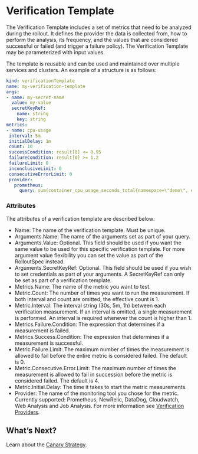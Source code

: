 # Verification Template

The Verification Template includes a set of metrics that need to be analyzed during the rollout. It defines the provider the data is collected from, how to perform the analysis, its frequency, and the values that are considered successful or failed (and trigger a failure policy). The Verification Template may be parameterized with input values.

The template is reusable and can be used and maintained over multiple services and clusters. An example of a structure is as follows:

```yaml
kind: verificationTemplate
name: my-verification-template
args:
- name: my-secret-name
  value: my-value
  secretKeyRef:
    name: string
    key: string
metrics:
- name: cpu-usage
 interval: 5m
 initialDelay: 1m
 count: 10
 successCondition: result[0] <= 0.95
 failureCondition: result[0] >= 1.2
 failureLimit: 0
 inconclusiveLimit: 0
 consecutiveErrorLimit: 0
 provider:
   prometheus:
     query: sum(container_cpu_usage_seconds_total{namespace=\"demo\", endpoint=\"{{args.metric-name}}\"})
```

### Attributes

The attributes of a verification template are described below:

* Name: The name of the verification template. Must be unique.
* Arguments.Name: The name of the arguments set as part of your query.   
* Arguments.Value: Optional. This field should be used if you want the same value to be used for this specific verification template. For more argument value flexibility you can set the value as part of the RolloutSpec instead.
* Arguments.SecretKeyRef: Optional. This field should be used if you wish to set credentials as part of your arguments. A SecretKeyRef can only be set as part of a verification template.  
* Metrics.Name: The name of the metric you want to test.   
* Metric.Count: The number of times you want to run the measurement. If both interval and count are omitted, the effective count is 1.  
* Metric.Interval: The interval string (30s, 5m, 1h) between each verification measurement. If an interval is omitted, a single measurement is performed. An interval is required whenever the count is higher than 1.    
* Metrics.Failure.Condition: The expression that determines if a measurement is failed.
* Metrics.Success.Condition: The expression that determines if a measurement is successful.  
* Metric.Failure.Limit: The maximum number of times the measurement is allowed to fail before the entire metric is considered failed. The default is 0.  
* Metric.Consecutive.Error.Limit: The maximum number of times the measurement is allowed to fail in succession before the metric is considered failed. The default is 4.
* Metric.Initial.Delay: The time it takes to start the metric measurements.
* Provider: The name of the monitoring tool you chose for the metric. Currently supported: Prometheus, NewRelic, DataDog, Cloudwatch, Web Analysis and Job Analysis. For more information see [Verification Providers](ocean-cd/getting-started/rollout-entities/verification-provider).

## What’s Next?

Learn about the [Canary Strategy](ocean-cd/getting-started/rollout-entities/canary-strategy).  
